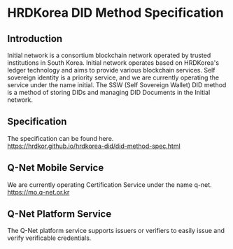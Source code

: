 HRDKorea DID Method Specification
=================================

Introduction
------------

Initial network is a consortium blockchain network operated by trusted institutions in South Korea. Initial network operates based on HRDKorea's ledger technology and aims to provide various blockchain services. Self sovereign identity is a priority service, and we are currently operating the service under the name initial. The SSW (Self Sovereign Wallet) DID method is a method of storing DIDs and managing DID Documents in the Initial network.

Specification
-------------

The specification can be found here.   
https://hrdkor.github.io/hrdkorea-did/did-method-spec.html

Q-Net Mobile Service
-------------

We are currently operating Certification Service under the name q-net.
https://mo.q-net.or.kr

Q-Net Platform Service
-------------
The Q-Net platform service supports issuers or verifiers to easily issue and verify verificable credentials.
